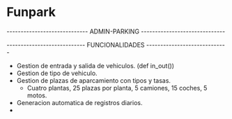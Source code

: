 # Funpark
----------------------------- ADMIN-PARKING ------------------------------

---------------------------- FUNCIONALIDADES -----------------------------
- Gestion de entrada y salida de vehiculos. (def in_out())
- Gestion de tipo de vehiculo.
- Gestion de plazas de aparcamiento con tipos y tasas.
    - Cuatro plantas, 25 plazas por planta, 5 camiones, 15 coches, 5 motos.
- Generacion automatica de registros diarios.
-  
